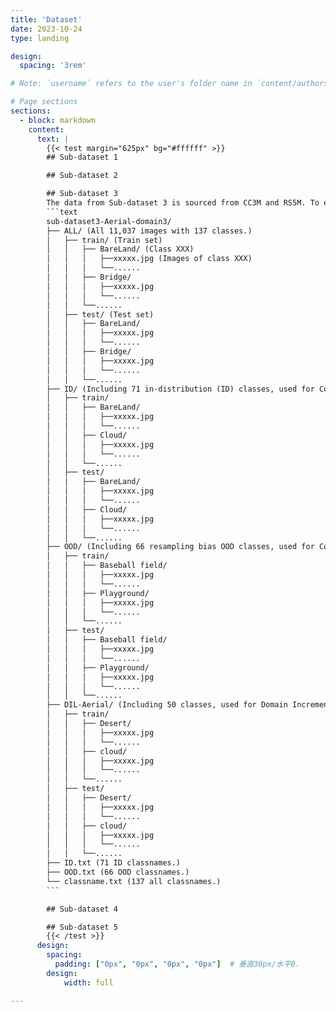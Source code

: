```yaml
---
title: 'Dataset'
date: 2023-10-24
type: landing

design:
  spacing: '3rem'

# Note: `username` refers to the user's folder name in `content/authors/`

# Page sections
sections:
  - block: markdown
    content:
      text: |
        {{< test margin="625px" bg="#ffffff" >}}
        ## Sub-dataset 1

        ## Sub-dataset 2

        ## Sub-dataset 3
        The data from Sub-dataset 3 is sourced from CC3M and RS5M. To expand the diversity included in the dataset, we consider retrieving aerial images with the same semantics or categories from above web datasets. Sub-dataset 3 contains 11,037 images with 137 classes, which are included in the 187 classes in Sub-dataset 1. The file structure of the dataset is as follows:
        ```text
        sub-dataset3-Aerial-domain3/
        ├── ALL/ (All 11,037 images with 137 classes.)
        │   ├── train/ (Train set)
        │   │   ├── BareLand/ (Class XXX)
        │   │   │   ├──xxxxx.jpg (Images of class XXX)
        │   │   │   └──......
        │   │   ├── Bridge/
        │   │   │   ├──xxxxx.jpg
        │   │   │   └──......
        │   │   └──......
        │   ├── test/ (Test set)
        │   │   ├── BareLand/
        │   │   │   ├──xxxxx.jpg
        │   │   │   └──......
        │   │   ├── Bridge/
        │   │   │   ├──xxxxx.jpg
        │   │   │   └──......
        │   │   └──......
        ├── ID/ (Including 71 in-distribution (ID) classes, used for Covariate Shift OOD Detection & Generalization.)
        │   ├── train/
        │   │   ├── BareLand/
        │   │   │   ├──xxxxx.jpg
        │   │   │   └──......
        │   │   ├── Cloud/
        │   │   │   ├──xxxxx.jpg
        │   │   │   └──......
        │   │   └──......
        │   ├── test/
        │   │   ├── BareLand/
        │   │   │   ├──xxxxx.jpg
        │   │   │   └──......
        │   │   ├── Cloud/
        │   │   │   ├──xxxxx.jpg
        │   │   │   └──......
        │   │   └──......
        ├── OOD/ (Including 66 resampling bias OOD classes, used for Covariate Shift OOD Detection & Generalization.)
        │   ├── train/
        │   │   ├── Baseball field/
        │   │   │   ├──xxxxx.jpg
        │   │   │   └──......
        │   │   ├── Playground/
        │   │   │   ├──xxxxx.jpg
        │   │   │   └──......
        │   │   └──......
        │   ├── test/
        │   │   ├── Baseball field/
        │   │   │   ├──xxxxx.jpg
        │   │   │   └──......
        │   │   ├── Playground/
        │   │   │   ├──xxxxx.jpg
        │   │   │   └──......
        │   │   └──......
        ├── DIL-Aerial/ (Including 50 classes, used for Domain Incremental Learning (DIL))
        │   ├── train/
        │   │   ├── Desert/
        │   │   │   ├──xxxxx.jpg
        │   │   │   └──......
        │   │   ├── cloud/
        │   │   │   ├──xxxxx.jpg
        │   │   │   └──......
        │   │   └──......
        │   ├── test/
        │   │   ├── Desert/
        │   │   │   ├──xxxxx.jpg
        │   │   │   └──......
        │   │   ├── cloud/
        │   │   │   ├──xxxxx.jpg
        │   │   │   └──......
        │   │   └──......
        ├── ID.txt (71 ID classnames.)
        ├── OOD.txt (66 OOD classnames.)
        └── classname.txt (137 all classnames.)
        ```

        ## Sub-dataset 4

        ## Sub-dataset 5
        {{< /test >}}
      design:
        spacing:
          padding: ["0px", "0px", "0px", "0px"]  # 垂直30px/水平0.
        design:
            width: full

---
```

